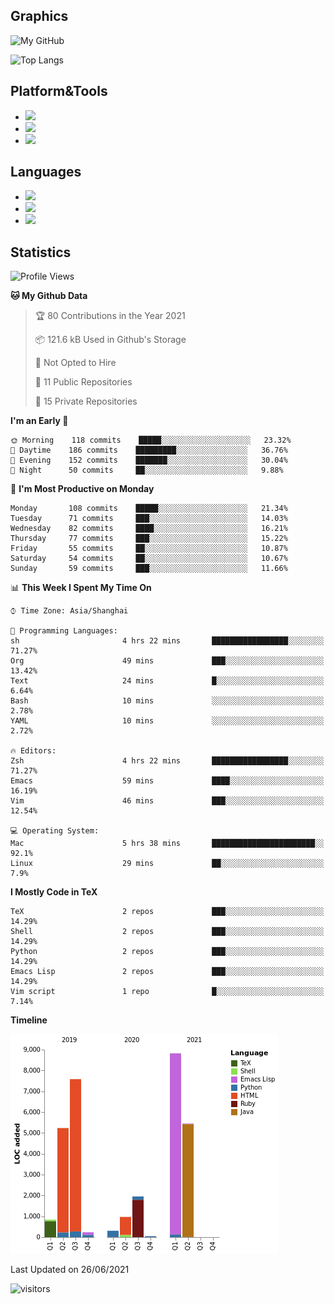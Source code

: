 ## Graphics

![My GitHub](https://github-readme-stats.vercel.app/api?username=SteamedFish&count_private=true&show_icons=true&theme=buefy&include_all_commits=false)

![Top Langs](https://github-readme-stats.vercel.app/api/top-langs/?username=SteamedFish&theme=buefy&hide=ruby&count_private=true&show_icons=true&layout=compact)

## Platform&Tools

* [![](https://img.shields.io/badge/ArchLinux--purple?style=flat-square&logo=ArchLinux)](https://www.archlinux.org/)
* [![](https://img.shields.io/badge/Gentoo-testing-purple?style=flat-square&logo=Gentoo)](https://www.gentoo.org/)
* [![](https://img.shields.io/badge/Doom%20Emacs-28-blue?style=flat-square&logo=Gnu%20emacs&logoColor=white)](https://www.gnu.org/software/emacs/)

## Languages

* [![](https://img.shields.io/badge/-Python-3776AB?style=flat-square&logo=python&logoColor=white)](https://www.python.org/)
* [![](https://img.shields.io/badge/-Bash-00ADD8?style=flat-square&logo=Gnu-bash&logoColor=white)](https://www.gnu.org/software/bash/)
* [![](https://img.shields.io/badge/-Go-00ADD8?style=flat-square&logo=go&logoColor=white)](https://golang.org/)

## Statistics

<!--START_SECTION:waka-->
![Profile Views](http://img.shields.io/badge/Profile%20Views-43-blue)

**🐱 My Github Data** 

> 🏆 80 Contributions in the Year 2021
 > 
> 📦 121.6 kB Used in Github's Storage 
 > 
> 🚫 Not Opted to Hire
 > 
> 📜 11 Public Repositories 
 > 
> 🔑 15 Private Repositories  
 > 
**I'm an Early 🐤** 

```text
🌞 Morning    118 commits    █████░░░░░░░░░░░░░░░░░░░░   23.32% 
🌆 Daytime    186 commits    █████████░░░░░░░░░░░░░░░░   36.76% 
🌃 Evening    152 commits    ███████░░░░░░░░░░░░░░░░░░   30.04% 
🌙 Night      50 commits     ██░░░░░░░░░░░░░░░░░░░░░░░   9.88%

```
📅 **I'm Most Productive on Monday** 

```text
Monday       108 commits    █████░░░░░░░░░░░░░░░░░░░░   21.34% 
Tuesday      71 commits     ███░░░░░░░░░░░░░░░░░░░░░░   14.03% 
Wednesday    82 commits     ████░░░░░░░░░░░░░░░░░░░░░   16.21% 
Thursday     77 commits     ███░░░░░░░░░░░░░░░░░░░░░░   15.22% 
Friday       55 commits     ██░░░░░░░░░░░░░░░░░░░░░░░   10.87% 
Saturday     54 commits     ██░░░░░░░░░░░░░░░░░░░░░░░   10.67% 
Sunday       59 commits     ███░░░░░░░░░░░░░░░░░░░░░░   11.66%

```


📊 **This Week I Spent My Time On** 

```text
⌚︎ Time Zone: Asia/Shanghai

💬 Programming Languages: 
sh                       4 hrs 22 mins       █████████████████░░░░░░░░   71.27% 
Org                      49 mins             ███░░░░░░░░░░░░░░░░░░░░░░   13.42% 
Text                     24 mins             █░░░░░░░░░░░░░░░░░░░░░░░░   6.64% 
Bash                     10 mins             ░░░░░░░░░░░░░░░░░░░░░░░░░   2.78% 
YAML                     10 mins             ░░░░░░░░░░░░░░░░░░░░░░░░░   2.72%

🔥 Editors: 
Zsh                      4 hrs 22 mins       █████████████████░░░░░░░░   71.27% 
Emacs                    59 mins             ████░░░░░░░░░░░░░░░░░░░░░   16.19% 
Vim                      46 mins             ███░░░░░░░░░░░░░░░░░░░░░░   12.54%

💻 Operating System: 
Mac                      5 hrs 38 mins       ███████████████████████░░   92.1% 
Linux                    29 mins             ██░░░░░░░░░░░░░░░░░░░░░░░   7.9%

```

**I Mostly Code in TeX** 

```text
TeX                      2 repos             ███░░░░░░░░░░░░░░░░░░░░░░   14.29% 
Shell                    2 repos             ███░░░░░░░░░░░░░░░░░░░░░░   14.29% 
Python                   2 repos             ███░░░░░░░░░░░░░░░░░░░░░░   14.29% 
Emacs Lisp               2 repos             ███░░░░░░░░░░░░░░░░░░░░░░   14.29% 
Vim script               1 repo              █░░░░░░░░░░░░░░░░░░░░░░░░   7.14%

```


**Timeline**

![Chart not found](https://raw.githubusercontent.com/SteamedFish/SteamedFish/master/charts/bar_graph.png) 


 Last Updated on 26/06/2021
<!--END_SECTION:waka-->

![visitors](https://visitor-badge.laobi.icu/badge?page_id=SteamedFish.SteamedFish)
